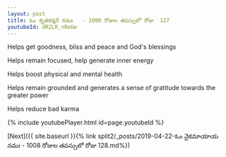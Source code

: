 ```yaml
---
layout: post
title: ఓం కృతకర్మనే నమః   - 1008 రోజుల తపస్సులో రోజు  127
youtubeId: dRZLR_nRoUw
---
```

 
 
Helps get goodness, bliss and peace and God's blessings
 
Helps remain focused, help generate inner energy 
 
Helps boost physical and mental health 
 
Helps remain grounded and generates a sense of gratitude towards the greater power 
 
Helps reduce bad karma
 
 
 
 


{% include youtubePlayer.html id=page.youtubeId %}
 
[Next]({{ site.baseurl }}{% link  split2/_posts/2019-04-22-ఓం నైకమాయాయ నమః   - 1008 రోజుల తపస్సులో రోజు  128.md%})
 

